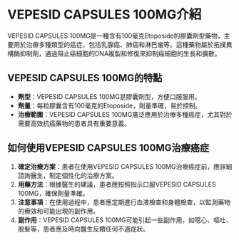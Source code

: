# VEPESID CAPSULES 100MG介紹
VEPESID CAPSULES 100MG是一種含有100毫克Etoposide的膠囊劑型藥物，主要用於治療多種類型的癌症，包括乳腺癌、肺癌和淋巴瘤等。這種藥物屬於拓撲異構酶抑制劑，通過阻止癌細胞的DNA複製和修復來抑制癌細胞的生長和擴散。
## VEPESID CAPSULES 100MG的特點
- **劑型**：VEPESID CAPSULES 100MG是膠囊劑型，方便口服服用。
- **劑量**：每粒膠囊含有100毫克的Etoposide，劑量準確，易於控制。
- **治療範圍**：VEPESID CAPSULES 100MG廣泛應用於治療多種癌症，尤其對於需要高效抗癌藥物的患者具有重要意義。
## 如何使用VEPESID CAPSULES 100MG治療癌症
1. **確定治療方案**：患者在使用VEPESID CAPSULES 100MG治療癌症前，應詳細諮詢醫生，制定個性化的治療方案。
2. **用藥方法**：根據醫生的建議，患者應按照指示口服VEPESID CAPSULES 100MG，確保劑量準確。
3. **注意事項**：在使用過程中，患者應定期進行血液檢查和身體檢查，以監測藥物的療效和可能出現的副作用。
4. **副作用**：VEPESID CAPSULES 100MG可能引起一些副作用，如噁心、嘔吐、脫髮等，患者應及時向醫生反饋任何不適症狀。